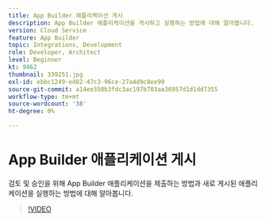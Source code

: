 ```yaml
---
title: App Builder 애플리케이션 게시
description: App Builder 애플리케이션을 게시하고 실행하는 방법에 대해 알아봅니다.
version: Cloud Service
feature: App Builder
topic: Integrations, Development
role: Developer, Architect
level: Beginner
kt: 9462
thumbnail: 339251.jpg
exl-id: ebbc1249-ed82-47c3-96ce-27a4d9c8ee99
source-git-commit: a14ee350b3fdc3ac197b703aa36957d1d1dd7355
workflow-type: tm+mt
source-wordcount: '38'
ht-degree: 0%

---
```


# App Builder 애플리케이션 게시

검토 및 승인을 위해 App Builder 애플리케이션을 제출하는 방법과 새로 게시된 애플리케이션을 실행하는 방법에 대해 알아봅니다.

>[!VIDEO](https://video.tv.adobe.com/v/339251/?quality=12&learn=on)
